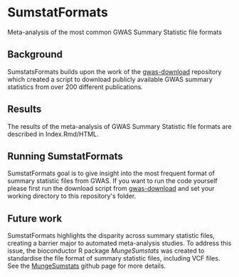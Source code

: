 # SumstatFormats
Meta-analysis of the most common GWAS Summary Statistic file formats

## Background
SumstatsFormats builds upon the work of the [gwas-download](https://github.com/mikegloudemans/gwas-download) repository which created a script to download publicly available GWAS summary statistics from over 200 different publications.

## Results
The results of the meta-analysis of GWAS Summary Statistic file formats are described in Index.Rmd/HTML.

## Running SumstatFormats
SumstatFormats goal is to give insight into the most frequent format of summary statistic files from GWAS. If you want to run the code yourself please first run the download script from [gwas-download](https://github.com/mikegloudemans/gwas-download) and set your working directory to this repository's folder.

## Future work
SumstatFormats highlights the disparity across summary statistic files, creating a barrier major to automated meta-analysis studies. To address this issue, the bioconductor R package *MungeSumstats* was created to standardise the file format of summary statistic files, including VCF files. See the [MungeSumstats](https://github.com/neurogenomics/MungeSumstats) github page for more details.
